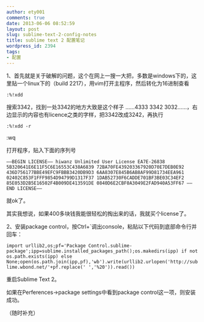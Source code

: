 ```yaml
---
author: ety001
comments: true
date: 2013-06-06 08:52:59
layout: post
slug: sublime-text-2-config-notes
title: sublime text 2 配置笔记
wordpress_id: 2394
tags:
- 配置
---
```


1、首先就是关于破解的问题，这个在网上一搜一大把，多数是windows下的，这里贴一个linux下的（build 2217），用vim打开主程序，然后转化为16进制查看

`:%!xdd`

搜索3342，找到一处3342的地方大致是这个样子 ……4333 3342 3032……，右边显示的内容也有licence之类的字样，把3342改成3242，再执行

`:%!xdd -r`

:wq

打开程序，贴入下面的序列号

`
—–BEGIN LICENSE—–
hiwanz
Unlimited User License
EA7E-26838
5B320641E6E11F5C6E16553C438A6839
72BA70FE439203367920D70E7DEB0E92
436D756177BBE49EFC9FBBB3420DB9D3
6AA8307E845B6AB8AF99D81734EEA961
02402C853F1FFF9854D94799D1317F37
1DAB52730F6CADDE701BF3BE03C34EF2
85E053D2B5E16502F4B009DE413591DE
0840D6E2CBF0A3049E2FAD940A53FF67
—–END LICENSE—–
`

就ok了。

其实我想说，如果400多块钱我能很轻松的掏出来的话，我就买个license了。<!-- more -->

2、安装package control，按Ctrl+`调出console，粘贴以下代码到底部命令行并回车：

`import urllib2,os;pf='Package Control.sublime-package';ipp=sublime.installed_packages_path();os.makedirs(ipp) if not os.path.exists(ipp) else None;open(os.path.join(ipp,pf),'wb').write(urllib2.urlopen('http://sublime.wbond.net/'+pf.replace(' ','%20')).read())`

重启Sublime Text 2。

如果在Perferences->package settings中看到package control这一项，则安装成功。

（随时补充）

